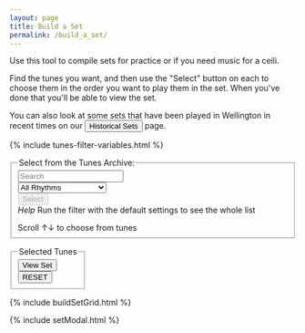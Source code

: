 ```yaml
---
layout: page
title: Build a Set
permalink: /build_a_set/
---
```


Use this tool to compile sets for practice or if you need music for a ceili.

Find the tunes you want, and then use the "Select" button on each to choose them
in the order you want to play them in the set. When you've done that you'll be able
to view the set.

You can also look at some sets that have been played in Wellington in recent times on our
<button class="filterButton" onclick="window.location.href = '/historical_sets/';">Historical Sets</button>
page.

<script>
    window.store = {
      {% assign tuneID = 0 %}
      {% assign tunes =  site.tunes | sort: 'titleID' %}
      {% for tune in tunes %}
          {% assign tuneID = tuneID | plus: 1 %}
          "{{ tuneID }}": {
              "title": "{{ tune.title | xml_escape }}",
              "tuneID": "{{ tuneID }}",
              "key": "{{ tune.key | xml_escape }}",
              "rhythm": "{{ tune.rhythm | xml_escape }}",
              "url": "{{ tune.url | xml_escape }}",
              "mp3": "",
              "abc": {{ tune.abc | jsonify }}
          }{% unless forloop.last %},{% endunless %}
      {% endfor %}
    };
</script>

<!-- Some boilerplate that's common to a number of pages -->

{% include tunes-filter-variables.html %}

<form id="wellington" method="get">
    <fieldset>
        <legend>Select from the Tunes Archive:</legend>
        <div class="formParent">
        <div class="formChild">
            <input type="text" id="title-box" name="title" placeholder='Search'
            value='' onkeydown="wssTools.enableButton()">
        </div>
        <div class="formChild">
            <select id="rhythm-box" name="rhythm"  onChange="wssTools.enableButton()">
            <option value="">All Rhythms</option>
            {% for rhythm in rhythms %}
            {% if rhythm != '' %}
            <option value="{{ rhythm }}">{{ rhythm | capitalize }}</option>
            {% endif %}
            {% endfor %}
            </select>
        </div>
        </div>
        <div class="formParent">
        <div class="formChild">
            <span title="Run the filter with the default settings to see the whole list">
            <input class="filterButton filterDisabled" id="submit_button" type="submit" name="submit" value="Select" disabled>
            </span>
        </div>
        <div class="formChild">      
            <div class="tooltip filterButton"><em>Help</em>
                <span class="tooltiptext">Run the filter with the default settings to see the whole list</span>
            </div>
        </div>
        </div>
        <p></p>
        Scroll &#8593;&#8595; to choose from <span id="tunesCount"></span> tunes
    </fieldset>
</form>

<div class="row"></div>

<form>
    <fieldset id="modalControls" style="display:inline;">
        <legend>Selected Tunes</legend>
        <div id="setTuneTitles" class="setChoice"></div>
        <div class="formParent">
            <div class="formChild">
                <input value='View Set' type='button' class="filterButton" onclick='viewModal()' />
            </div>
            <div class="formChild">
                <span title="Clear the music notation to start a new set">
                    <input value='RESET' type='button' class="filterButton" onclick='Reset()' />
                </span>
            </div>
        </div>
    </fieldset>
</form>

<div class="row"></div>

{% include buildSetGrid.html %}

{% include setModal.html %}

<!-- Area to store ABC -->

<textarea id="textAreaABC" style="display:none;"></textarea>

<script>
let abcEditor = null;

document.addEventListener("DOMContentLoaded", function (event) {
    // Draw the dots
    abcEditor = new window.ABCJS.Editor("textAreaABC", {
        paper_id: "abcPaper",
        warnings_id: "abcWarnings",
        render_options: {
            responsive: 'resize'
        },
        indicate_changed: "true",
        synth: {
            el: "#abcAudio",
            options: {
                displayLoop: true,
                displayRestart: true,
                displayPlay: true,
                displayProgress: true,
                displayWarp: true
            }
        }
    });
});
</script>
